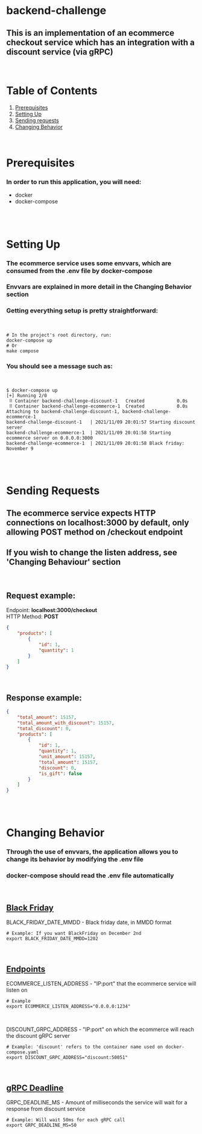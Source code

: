 # backend-challenge

## This is an implementation of an ecommerce checkout service which has an integration with a discount service (via gRPC)

<br>

# Table of Contents
1. [Prerequisites](#prerequisites)
2. [Setting Up](#setting-up)
3. [Sending requests](#sending-requests)
4. [Changing Behavior](#changing-behavior)

<br>

# Prerequisites
### In order to run this application, you will need: 
* docker
* docker-compose

<br>
<br>

# Setting Up
### The ecommerce service uses some envvars, which are consumed from the .env file by docker-compose
### Envvars are explained in more detail in the Changing Behavior section
### Getting everything setup is pretty straightforward:

<br>

```shell
# In the project's root directory, run:
docker-compose up
# Or
make compose
```

### You should see a message such as:

<br> 

```shell
$ docker-compose up
[+] Running 2/0
 ⠿ Container backend-challenge-discount-1   Created            0.0s
 ⠿ Container backend-challenge-ecommerce-1  Created            0.0s
Attaching to backend-challenge-discount-1, backend-challenge-ecommerce-1
backend-challenge-discount-1   | 2021/11/09 20:01:57 Starting discount server
backend-challenge-ecommerce-1  | 2021/11/09 20:01:58 Starting ecommerce server on 0.0.0.0:3000
backend-challenge-ecommerce-1  | 2021/11/09 20:01:58 Black friday: November 9
``` 

<br>
<br>


# Sending Requests

## The ecommerce service expects HTTP connections on localhost:3000 by default, only allowing <b>POST method</b> on /checkout endpoint
## If you wish to change the listen address, see 'Changing Behaviour' section

<br>

## Request example:
Endpoint: <b>localhost:3000/checkout</b> <br>
HTTP Method: <b>POST</b>

```json
{
    "products": [
        {
            "id": 1,
            "quantity": 1
        }
    ]
}
```

<br>

## Response example:

```json
{
    "total_amount": 15157,
    "total_amount_with_discount": 15157,
    "total_discount": 0,
    "products": [
        {
            "id": 1,
            "quantity": 1,
            "unit_amount": 15157,
            "total_amount": 15157,
            "discount": 0,
            "is_gift": false
        }
    ]
}
```

<br> 
<br> 

# Changing Behavior
### Through the use of envvars, the application allows you to change its behavior by modifying the <b>.env file</b>
### docker-compose should read the .env file automatically

<br> 

## <b><u>Black Friday</b></u>
BLACK_FRIDAY_DATE_MMDD - Black friday date, in MMDD format
```shell
# Example: If you want BlackFriday on December 2nd
export BLACK_FRIDAY_DATE_MMDD=1202
```

<br>

## <b><u>Endpoints</b></u>
ECOMMERCE_LISTEN_ADDRESS - "IP:port" that the ecommerce service will listen on
```shell
# Example
export ECOMMERCE_LISTEN_ADDRESS="0.0.0.0:1234"
```
<br>

DISCOUNT_GRPC_ADDRESS - "IP:port" on which the ecommerce will reach the discount gRPC server
```shell
# Example: 'discount' refers to the container name used on docker-compose.yaml
export DISCOUNT_GRPC_ADDRESS="discount:50051"
```

<br>

## <b><u>gRPC Deadline</b></u>
GRPC_DEADLINE_MS - Amount of milliseconds the service will wait for a response from discount service
```shell
# Example: Will wait 50ms for each gRPC call 
export GRPC_DEADLINE_MS=50
```
